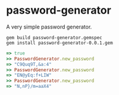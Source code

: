 password-generator
==================

A very simple password generator.

```
gem build password-generator.gemspec
gem install password-generator-0.0.1.gem
```

```ruby
=> true
>> PasswordGenerator.new_password
=> "C9Quq9T,&a:4"
>> PasswordGenerator.new_password
=> "EN@yEq:f+LIW"
>> PasswordGenerator.new_password
=> "N,nP}/m=aaX4"
```
